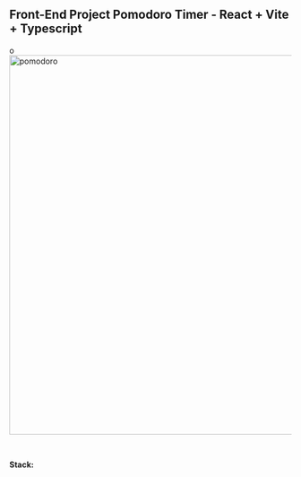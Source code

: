 <h2>Front-End Project Pomodoro Timer - React + Vite + Typescript</h2>o



<img width="677" alt="pomodoro" src="https://user-images.githubusercontent.com/127213162/225127776-d2c0b48f-e8fc-43bb-9d27-256413b8f11e.png">


<p>&nbsp;</p>
<p><strong>Stack:</strong></p>
<p><img src="https://img.shields.io/badge/React-20232A?style=for-the-badge&amp;logo=react&amp;logoColor=61DAFB" alt="" /></p>
<p><img src="https://img.shields.io/badge/TypeScript-007ACC?style=for-the-badge&amp;logo=typescript&amp;logoColor=white" alt="" /></p>
<p><img src="https://img.shields.io/badge/HTML5-E34F26?style=for-the-badge&amp;logo=html5&amp;logoColor=white" alt="" /></p>
<p><img src="https://img.shields.io/badge/CSS3-1572B6?style=for-the-badge&amp;logo=css3&amp;logoColor=white" alt="" /></p>
<p><img src="ttps://img.shields.io/badge/JavaScript-F7DF1E?style=for-the-badge&amp;logo=javascript&amp;logoColor=black" alt="" /><img src="https://img.shields.io/badge/JavaScript-F7DF1E?style=for-the-badge&amp;logo=javascript&amp;logoColor=black" alt="" /></p>


